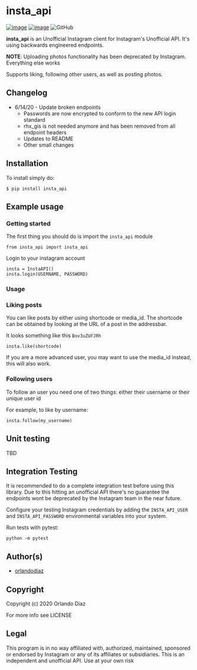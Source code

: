 # insta_api
[![image](https://img.shields.io/pypi/v/insta_api.svg)](https://pypi.org/project/insta_api/)
[![image](https://img.shields.io/pypi/pyversions/insta_api.svg)](https://pypi.org/project/insta_api/)
![GitHub](https://img.shields.io/github/license/mashape/apistatus.svg)

**insta_api** is an Unofficial Instagram client for Instagram's Unofficial API. It's using backwards engineered endpoints.


 **NOTE**: Uploading photos functionality has been deprecated by Instagram. Everything else works
 
 Supports liking, following other users, as well as posting photos.
 
## Changelog
- 6/14/20 - Update broken endpoints
    - Passwords are now encrypted to conform to the new API login standard
    - rhx_gis is not needed anymore and has been removed from all endpoint headers
    - Updates to README
    - Other small changes

## Installation

To install simply do:

    $ pip install insta_api

## Example usage

### Getting started ###

The first thing you should do is import the `insta_api` module

    from insta_api import insta_api

Login to your instagram account

    insta = InstaAPI()
    insta.login(USERNAME, PASSWORD)

### Usage ###

### Liking posts
You can like posts by either using shortcode or media_id. The shortcode can be obtained by
looking at the URL of a post in the addressbar.

It looks something like this `Bov3uZUFJRh`

    insta.like(shortcode)

If you are a more advanced user, you may want to use the media_id instead, this
will also work.

### Following users

To follow an user you need one of two things: either their username or their unique user id

For example, to like by username:

    insta.follow(my_username)

## Unit testing
TBD

## Integration Testing
It is recommended to do a complete integration test before using this library. Due to this hitting an unofficial API
there's no guarantee the endpoints wont be deprecated by the Instagram team in the near future.

Configure your testing Instagram credentials by adding the `INSTA_API_USER`
and `INSTA_API_PASSWORD` environmental variables into your system.

Run tests with pytest:

    python -m pytest



## Author(s)
* [orlandodiaz](https://github.com/orlandodiaz)

## Copyright
Copyright (c) 2020 Orlando Diaz

For more info see LICENSE

## Legal

This program is in no way affiliated with, authorized, maintained,
sponsored or endorsed by Instagram or any of its affiliates or subsidiaries.
This is an independent and unofficial API. Use at your own risk